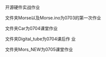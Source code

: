 开源硬件实战作业

文件夹Morse以及Morse.ino为0703的第一次作业

文件夹Car为0704课堂作业

文件夹Digital_tube为0704课后作     业

文件夹Mors_NEW为0705课堂作业

